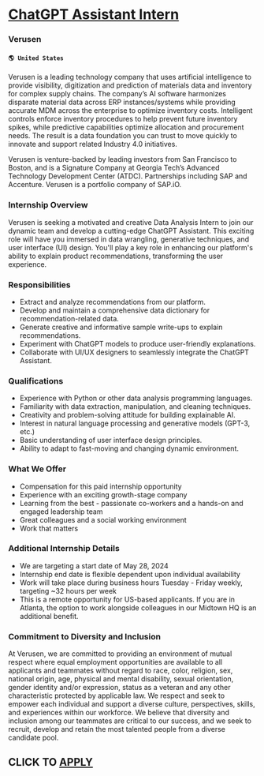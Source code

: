 # [ChatGPT Assistant Intern](https://www.remotewlb.com/apply/chatgpt-assistant-intern)  
### Verusen  
#### `🌎 United States`  

Verusen is a leading technology company that uses artificial intelligence to provide visibility, digitization and prediction of materials data and inventory for complex supply chains. The company’s AI software harmonizes disparate material data across ERP instances/systems while providing accurate MDM across the enterprise to optimize inventory costs. Intelligent controls enforce inventory procedures to help prevent future inventory spikes, while predictive capabilities optimize allocation and procurement needs. The result is a data foundation you can trust to move quickly to innovate and support related Industry 4.0 initiatives.

Verusen is venture-backed by leading investors from San Francisco to Boston, and is a Signature Company at Georgia Tech’s Advanced Technology Development Center (ATDC). Partnerships including SAP and Accenture. Verusen is a portfolio company of SAP.iO.

### Internship Overview

Verusen is seeking a motivated and creative Data Analysis Intern to join our dynamic team and develop a cutting-edge ChatGPT Assistant. This exciting role will have you immersed in data wrangling, generative techniques, and user interface (UI) design. You'll play a key role in enhancing our platform's ability to explain product recommendations, transforming the user experience.

### Responsibilities

  * Extract and analyze recommendations from our platform.
  * Develop and maintain a comprehensive data dictionary for recommendation-related data.
  * Generate creative and informative sample write-ups to explain recommendations.
  * Experiment with ChatGPT models to produce user-friendly explanations.
  * Collaborate with UI/UX designers to seamlessly integrate the ChatGPT Assistant.

### Qualifications

  * Experience with Python or other data analysis programming languages.
  * Familiarity with data extraction, manipulation, and cleaning techniques.
  * Creativity and problem-solving attitude for building explainable AI.
  * Interest in natural language processing and generative models (GPT-3, etc.)
  * Basic understanding of user interface design principles.
  * Ability to adapt to fast-moving and changing dynamic environment. 

### What We Offer

  * Compensation for this paid internship opportunity
  * Experience with an exciting growth-stage company
  * Learning from the best - passionate co-workers and a hands-on and engaged leadership team
  * Great colleagues and a social working environment
  * Work that matters

### Additional Internship Details

  * We are targeting a start date of May 28, 2024
  * Internship end date is flexible dependent upon individual availability 
  * Work will take place during business hours Tuesday - Friday weekly, targeting ~32 hours per week
  * This is a remote opportunity for US-based applicants. If you are in Atlanta, the option to work alongside colleagues in our Midtown HQ is an additional benefit.

### Commitment to Diversity and Inclusion

At Verusen, we are committed to providing an environment of mutual respect where equal employment opportunities are available to all applicants and teammates without regard to race, color, religion, sex, national origin, age, physical and mental disability, sexual orientation, gender identity and/or expression, status as a veteran and any other characteristic protected by applicable law. We respect and seek to empower each individual and support a diverse culture, perspectives, skills, and experiences within our workforce. We believe that diversity and inclusion among our teammates are critical to our success, and we seek to recruit, develop and retain the most talented people from a diverse candidate pool.

  
## CLICK TO [APPLY](https://www.remotewlb.com/apply/chatgpt-assistant-intern)

